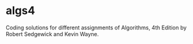 # algs4
Coding solutions for different assignments of Algorithms, 4th Edition by Robert Sedgewick and Kevin Wayne.
